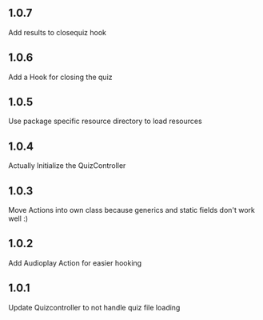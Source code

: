 ## 1.0.7
Add results to closequiz hook
## 1.0.6
Add a Hook for closing the quiz
## 1.0.5
Use package specific resource directory to load resources
## 1.0.4
Actually Initialize the QuizController
## 1.0.3
Move Actions into own class because generics and static fields don't work well :)
## 1.0.2
Add Audioplay Action for easier hooking
## 1.0.1
Update Quizcontroller to not handle quiz file loading
